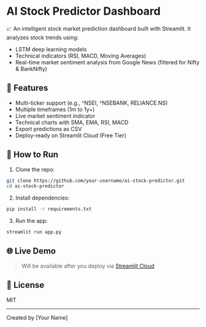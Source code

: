 # AI Stock Predictor Dashboard

📈 An intelligent stock market prediction dashboard built with Streamlit. It analyzes stock trends using:
- LSTM deep learning models
- Technical indicators (RSI, MACD, Moving Averages)
- Real-time market sentiment analysis from Google News (filtered for Nifty & BankNifty)

## 🔧 Features
- Multi-ticker support (e.g., ^NSEI, ^NSEBANK, RELIANCE.NS)
- Multiple timeframes (1m to 1y+)
- Live market sentiment indicator
- Technical charts with SMA, EMA, RSI, MACD
- Export predictions as CSV
- Deploy-ready on Streamlit Cloud (Free Tier)

## 🚀 How to Run

1. Clone the repo:
```bash
git clone https://github.com/your-username/ai-stock-predictor.git
cd ai-stock-predictor
```

2. Install dependencies:
```bash
pip install -r requirements.txt
```

3. Run the app:
```bash
streamlit run app.py
```

## 🌐 Live Demo
> Will be available after you deploy via [Streamlit Cloud](https://streamlit.io/cloud)

## 📄 License
MIT

---

Created by [Your Name]
